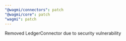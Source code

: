 ```yaml
---
"@wagmi/connectors": patch
"@wagmi/core": patch
"wagmi": patch
---
```


Removed LedgerConnector due to security vulnerability
